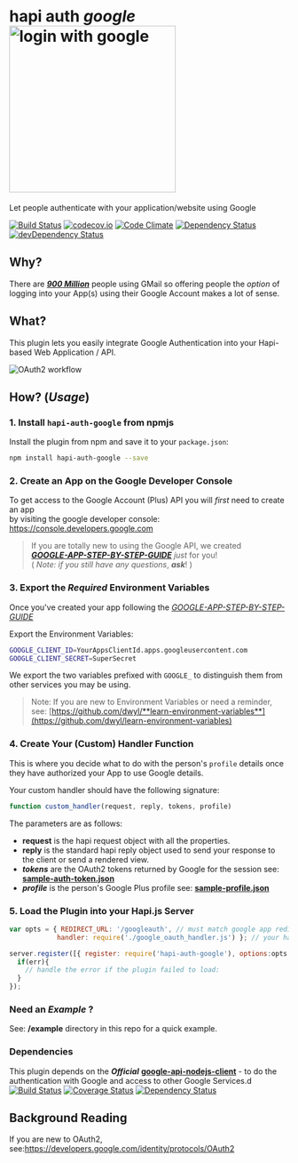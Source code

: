 # hapi auth *google* <img width="300" alt="login with google" src="https://developers.google.com/accounts/images/sign-in-with-google.png">

Let people authenticate with your application/website using Google

[![Build Status](https://travis-ci.org/dwyl/hapi-auth-google.svg)](https://travis-ci.org/dwyl/hapi-auth-google)
[![codecov.io](https://codecov.io/github/dwyl/hapi-auth-google/coverage.svg?branch=master)](https://codecov.io/github/dwyl/hapi-auth-google?branch=master)
[![Code Climate](https://codeclimate.com/github/dwyl/hapi-auth-google/badges/gpa.svg)](https://codeclimate.com/github/dwyl/hapi-auth-google)
[![Dependency Status](https://david-dm.org/dwyl/hapi-auth-google.svg)](https://david-dm.org/dwyl/hapi-auth-google)
[![devDependency Status](https://david-dm.org/dwyl/hapi-auth-google/dev-status.svg)](https://david-dm.org/dwyl/hapi-auth-google#info=devDependencies)

## Why?

There are
[***900 Million***](http://techcrunch.com/2015/05/28/gmail-now-has-900m-active-users-75-on-mobile/) people using GMail so offering people the *option* of logging into
your App(s) using their Google Account makes a lot of sense.

## What?

This plugin lets you easily integrate Google Authentication
into your Hapi-based Web Application / API.

![OAuth2 workflow](https://cloud.githubusercontent.com/assets/194400/11186352/34dc4882-8c79-11e5-82ec-cba56deba484.png)


## How? (*Usage*)

### 1. Install `hapi-auth-google` from npmjs

Install the plugin from npm and save it to your `package.json`:

```sh
npm install hapi-auth-google --save
```

### 2. Create an App on the Google Developer Console

To get access to the Google Account (Plus) API you will *first*
need to create an app  
by visiting the google developer console:
https://console.developers.google.com

> If you are totally new to using the Google API,
we created   
[***GOOGLE-APP-STEP-BY-STEP-GUIDE***](https://github.com/dwyl/hapi-auth-google/blob/master/CREATE-GOOGLE-APP-STEP-BY-STEP-GUIDE.md) *just* for you!  
( *Note: if you still have any questions*, ***ask***! )

### 3. Export the *Required* Environment Variables

Once you've created your app following the [*GOOGLE-APP-STEP-BY-STEP-GUIDE*](https://github.com/dwyl/hapi-auth-google/blob/master/CREATE-GOOGLE-APP-STEP-BY-STEP-GUIDE.md)

Export the Environment Variables:
```sh
GOOGLE_CLIENT_ID=YourAppsClientId.apps.googleusercontent.com
GOOGLE_CLIENT_SECRET=SuperSecret
```
We export the two variables prefixed with `GOOGLE_`
to distinguish them from other services you may be using.

> Note: If you are new to Environment Variables or need a reminder,  
see: [https://github.com/dwyl/**learn-environment-variables**](https://github.com/dwyl/learn-environment-variables)

### 4. Create Your (Custom) Handler Function

This is where you decide what to do with the person's `profile` details
once they have authorized your App to use Google details.

Your custom handler should have the following signature:
```js
function custom_handler(request, reply, tokens, profile)
```
The parameters are as follows:
+ **request** is the hapi request object with all the properties.
+ **reply** is the standard hapi reply object used to send your response to the client or send a rendered view.
+ ***tokens*** are the OAuth2 tokens returned by Google for the session
see: [**sample-auth-token.json**](https://github.com/dwyl/hapi-auth-google/blob/master/test/fixtures/sample-auth-token.json)
+ ***profile*** is the person's Google Plus profile
see: [**sample-profile.json**](https://github.com/dwyl/hapi-auth-google/blob/master/test/fixtures/sample-profile.json)

### 5. Load the Plugin into your Hapi.js Server

```js
var opts = { REDIRECT_URL: '/googleauth', // must match google app redirect URI
            handler: require('./google_oauth_handler.js') }; // your handler

server.register([{ register: require('hapi-auth-google'), options:opts }], function (err) {
  if(err){
    // handle the error if the plugin failed to load:  
  }
});
```


### Need an *Example* ?

See: **/example** directory in this repo for a quick example.

### Dependencies

This plugin depends on the ***Official***
[**google-api-nodejs-client**](https://www.npmjs.com/package/googleapis) -
to do the authentication with Google and access to other Google Services.d [![Build Status](https://travis-ci.org/google/google-api-nodejs-client.svg?branch=master)](https://travis-ci.org/google/google-api-nodejs-client) [![Coverage Status](https://coveralls.io/repos/google/google-api-nodejs-client/badge.svg?branch=master&service=github)](https://coveralls.io/github/google/google-api-nodejs-client?branch=master) [![Dependency Status](https://david-dm.org/google/google-api-nodejs-client.svg)](https://david-dm.org/google/google-api-nodejs-client)

## Background Reading

If you are new to OAuth2, see:https://developers.google.com/identity/protocols/OAuth2
